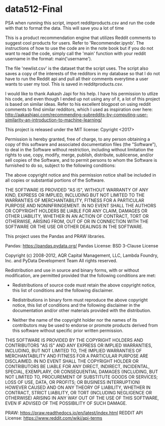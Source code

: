 # data512-Final
PSA when running this script, import redditproducts.csv and run the code with that to format the data. This will save you a lot of time

This is a product recommendation engine that utilizes Reddit comments to suggest cool products for users. Refer to 'Recommender.ipynb'. The instructions of how to use the code are in the note book but if you do not want to read the code, simply call the 'main' function with your reddit username in the format: main('username').  

The file 'newlist.csv' is the dataset that the script uses. The script also saves a copy of the interests of the redditors in my database so that I do not have to run the Reddit api and pull all their comments everytime a user wants to user my tool. This is saved in redditproducts.csv.

I would like to thank Aakash Japi for his help. I have his permission to utlize his code, and even though I ended up not using any of it, a lot of this project is based on similar ideas.  Refer to his excellent blogpost on using reddit comments to find similar redditors, which I used as inspiration over here: http://aakashjapi.com/recommending-subreddits-by-computing-user-similarity-an-introduction-to-machine-learning/

This project is released under the MIT license:
Cpyright <2017> <Abhishek Varma>

Permission is hereby granted, free of charge, to any person obtaining a copy of this software and associated documentation files (the "Software"), to deal in the Software without restriction, including without limitation the rights to use, copy, modify, merge, publish, distribute, sublicense, and/or sell copies of the Software, and to permit persons to whom the Software is furnished to do so, subject to the following conditions:

The above copyright notice and this permission notice shall be included in all copies or substantial portions of the Software.

THE SOFTWARE IS PROVIDED "AS IS", WITHOUT WARRANTY OF ANY KIND, EXPRESS OR IMPLIED, INCLUDING BUT NOT LIMITED TO THE WARRANTIES OF MERCHANTABILITY, FITNESS FOR A PARTICULAR PURPOSE AND NONINFRINGEMENT. IN NO EVENT SHALL THE AUTHORS OR COPYRIGHT HOLDERS BE LIABLE FOR ANY CLAIM, DAMAGES OR OTHER LIABILITY, WHETHER IN AN ACTION OF CONTRACT, TORT OR OTHERWISE, ARISING FROM, OUT OF OR IN CONNECTION WITH THE SOFTWARE OR THE USE OR OTHER DEALINGS IN THE SOFTWARE.

This project uses the Pandas and PRAW libraries. 

Pandas: https://pandas.pydata.org/
Pandas License: 
BSD 3-Clause License

Copyright (c) 2008-2012, AQR Capital Management, LLC, Lambda Foundry, Inc. and PyData Development Team
All rights reserved.

Redistribution and use in source and binary forms, with or without
modification, are permitted provided that the following conditions are met:

* Redistributions of source code must retain the above copyright notice, this
  list of conditions and the following disclaimer.

* Redistributions in binary form must reproduce the above copyright notice,
  this list of conditions and the following disclaimer in the documentation
  and/or other materials provided with the distribution.

* Neither the name of the copyright holder nor the names of its
  contributors may be used to endorse or promote products derived from
  this software without specific prior written permission.

THIS SOFTWARE IS PROVIDED BY THE COPYRIGHT HOLDERS AND CONTRIBUTORS "AS IS"
AND ANY EXPRESS OR IMPLIED WARRANTIES, INCLUDING, BUT NOT LIMITED TO, THE
IMPLIED WARRANTIES OF MERCHANTABILITY AND FITNESS FOR A PARTICULAR PURPOSE ARE
DISCLAIMED. IN NO EVENT SHALL THE COPYRIGHT HOLDER OR CONTRIBUTORS BE LIABLE
FOR ANY DIRECT, INDIRECT, INCIDENTAL, SPECIAL, EXEMPLARY, OR CONSEQUENTIAL
DAMAGES (INCLUDING, BUT NOT LIMITED TO, PROCUREMENT OF SUBSTITUTE GOODS OR
SERVICES; LOSS OF USE, DATA, OR PROFITS; OR BUSINESS INTERRUPTION) HOWEVER
CAUSED AND ON ANY THEORY OF LIABILITY, WHETHER IN CONTRACT, STRICT LIABILITY,
OR TORT (INCLUDING NEGLIGENCE OR OTHERWISE) ARISING IN ANY WAY OUT OF THE USE
OF THIS SOFTWARE, EVEN IF ADVISED OF THE POSSIBILITY OF SUCH DAMAGE.

PRAW: https://praw.readthedocs.io/en/latest/index.html
REDDIT API License: https://www.reddit.com/wiki/api-terms
